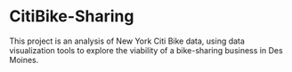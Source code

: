 # CitiBike-Sharing
This project is an analysis of New York Citi Bike data, using data visualization tools to explore the viability of a bike-sharing business in Des Moines.
